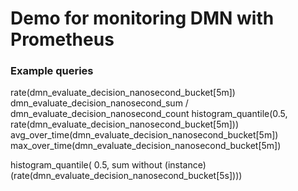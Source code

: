 # Demo for monitoring DMN with Prometheus

### Example queries

rate(dmn_evaluate_decision_nanosecond_bucket[5m])
dmn_evaluate_decision_nanosecond_sum / dmn_evaluate_decision_nanosecond_count
histogram_quantile(0.5, rate(dmn_evaluate_decision_nanosecond_bucket[5m]))
avg_over_time(dmn_evaluate_decision_nanosecond_bucket[5m])
max_over_time(dmn_evaluate_decision_nanosecond_bucket[5m])

histogram_quantile(
    0.5,
    sum without (instance)(rate(dmn_evaluate_decision_nanosecond_bucket[5s])))
    
        

